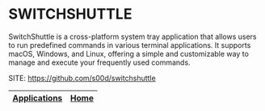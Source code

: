 # SWITCHSHUTTLE

 SwitchShuttle is a cross-platform system tray application that allows users to run predefined commands in various terminal applications. It supports macOS, Windows, and Linux, offering a simple and customizable way to manage and execute your frequently used commands.

 SITE: https://github.com/s00d/switchshuttle

 | [Applications](https://portable-linux-apps.github.io/apps.html) | [Home](https://portable-linux-apps.github.io)
 | --- | --- |
